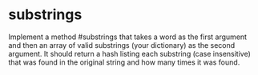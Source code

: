 # substrings
Implement a method #substrings that takes a word as the first argument 
and then an array of valid substrings (your dictionary) as the second argument. 
It should return a hash listing each substring (case insensitive) that 
was found in the original string and how many times it was found.
